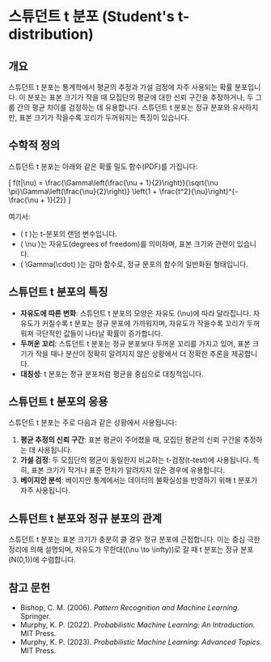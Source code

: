 # 스튜던트 t 분포 (Student's t-distribution)

## 개요
스튜던트 t 분포는 통계학에서 평균의 추정과 가설 검정에 자주 사용되는 확률 분포입니다. 이 분포는 표본 크기가 작을 때 모집단의 평균에 대한 신뢰 구간을 추정하거나, 두 그룹 간의 평균 차이를 검정하는 데 유용합니다. 스튜던트 t 분포는 정규 분포와 유사하지만, 표본 크기가 작을수록 꼬리가 두꺼워지는 특징이 있습니다.

## 수학적 정의
스튜던트 t 분포는 아래와 같은 확률 밀도 함수(PDF)를 가집니다:

\[
f(t|\nu) = \frac{\Gamma\left(\frac{\nu + 1}{2}\right)}{\sqrt{\nu \pi}\Gamma\left(\frac{\nu}{2}\right)} \left(1 + \frac{t^2}{\nu}\right)^{-\frac{\nu + 1}{2}}
\]

여기서:
- \( t \)는 t-분포의 랜덤 변수입니다.
- \( \nu \)는 자유도(degrees of freedom)를 의미하며, 표본 크기와 관련이 있습니다.
- \( \Gamma(\cdot) \)는 감마 함수로, 정규 분포의 함수의 일반화된 형태입니다.

## 스튜던트 t 분포의 특징
- **자유도에 따른 변화**: 스튜던트 t 분포의 모양은 자유도 \(\nu\)에 따라 달라집니다. 자유도가 커질수록 t 분포는 정규 분포에 가까워지며, 자유도가 작을수록 꼬리가 두꺼워져 극단적인 값들이 나타날 확률이 증가합니다.
- **두꺼운 꼬리**: 스튜던트 t 분포는 정규 분포보다 두꺼운 꼬리를 가지고 있어, 표본 크기가 작을 때나 분산이 정확히 알려지지 않은 상황에서 더 정확한 추론을 제공합니다.
- **대칭성**: t 분포는 정규 분포처럼 평균을 중심으로 대칭적입니다.

## 스튜던트 t 분포의 응용
스튜던트 t 분포는 주로 다음과 같은 상황에서 사용됩니다:
1. **평균 추정의 신뢰 구간**: 표본 평균이 주어졌을 때, 모집단 평균의 신뢰 구간을 추정하는 데 사용됩니다.
2. **가설 검정**: 두 모집단의 평균이 동일한지 비교하는 t-검정(t-test)에 사용됩니다. 특히, 표본 크기가 작거나 표준 편차가 알려지지 않은 경우에 유용합니다.
3. **베이지안 분석**: 베이지안 통계에서는 데이터의 불확실성을 반영하기 위해 t 분포가 자주 사용됩니다.

## 스튜던트 t 분포와 정규 분포의 관계
스튜던트 t 분포는 표본 크기가 충분히 클 경우 정규 분포에 근접합니다. 이는 중심 극한 정리에 의해 설명되며, 자유도가 무한대(\(\nu \to \infty\))로 갈 때 t 분포는 정규 분포 \(N(0,1)\)에 수렴합니다.

## 참고 문헌
- Bishop, C. M. (2006). *Pattern Recognition and Machine Learning*. Springer.
- Murphy, K. P. (2022). *Probabilistic Machine Learning: An Introduction*. MIT Press.
- Murphy, K. P. (2023). *Probabilistic Machine Learning: Advanced Topics*. MIT Press.
